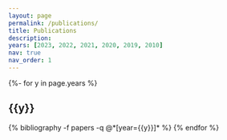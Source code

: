 ```yaml
---
layout: page
permalink: /publications/
title: Publications
description:
years: [2023, 2022, 2021, 2020, 2019, 2010]
nav: true
nav_order: 1
---
```

<!-- _pages/publications.md -->
<div class="publications">

{%- for y in page.years %}
  <h2 class="year">{{y}}</h2>
  {% bibliography -f papers -q @*[year={{y}}]* %}
{% endfor %}

</div>
